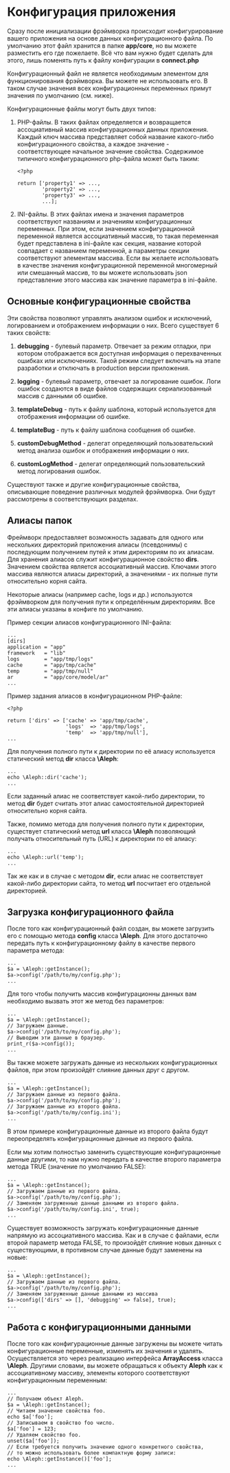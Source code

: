Конфигурация приложения
=======================



Сразу после инициализации фрэймворка происходит конфигурирование вашего
приложения на основе данных конфигурационного файла. По умолчанию этот файл
хранится в папке **app/core**, но вы можете разместить его где пожелаете. Всё
что вам нужно будет сделать для этого, лишь поменять путь к файлу конфигурации в
**connect.php**

Конфигурационный файл не является необходимым элементом для функционирования
фрэймворка. Вы можете не использовать его. В таком случае значения всех
конфигурационных переменных примут значения по умолчанию (см. ниже).

Конфигурационные файлы могут быть двух типов:

1.  PHP-файлы. В таких файлах определяется и возвращается ассоциативный массив
    конфигурационных данных приложения. Каждый ключ массива представляет собой
    название какого-либо конфигурационного свойства, а каждое значение -
    соответствующее начальное значение свойства. Содержимое типичного
    конфигурационного php-файла может быть таким:

    ~~~~~~~~~~~~~~~~~~~~~~~~~~~~~~~~~~~~~~~~~~~~~~~~~~~~~~~~~~~~~~~~~~~~~~~~~~~~
    <?php

    return ['property1' => ...,
            'property2' => ...,
            'property3' => ...,
            ...];
    ~~~~~~~~~~~~~~~~~~~~~~~~~~~~~~~~~~~~~~~~~~~~~~~~~~~~~~~~~~~~~~~~~~~~~~~~~~~~

2.  INI-файлы. В этих файлах имена и значения параметров соответствуют названиям
    и значениям конфигурационных переменных. При этом, если значением
    конфигурационной переменной является ассоциативный массив, то такая
    переменная будет представлена в ini-файле как секция, название которой
    совпадает с названием переменной, а параметры секции соответствуют элементам
    массива. Если вы желаете использовать в качестве значения конфигурационной
    переменной многомерный или смешанный массив, то вы можете использовать json
    представление этого массива как значение параметра в ini-файле.



Основные конфигурационные свойства
----------------------------------



Эти свойства позволяют управлять анализом ошибок и исключений, логированием и
отображением информации о них. Всего существует 6 таких свойств:

1.  **debugging** - булевый параметр. Отвечает за режим отладки, при котором
    отображается вся доступная информация о перехваченных ошибках или
    исключениях. Такой режим следует включать на этапе разработки и отключать в
    production версии приложения.

2.  **logging** - булевый параметр, отвечает за логирование ошибок. Логи ошибок
    создаются в виде файлов содержащих сериализованный массив с данными об
    ошибке.

3.  **templateDebug** - путь к файлу шаблона, который используется для
    отображения информации об ошибке.

4.  **templateBug** - путь к файлу шаблона сообщения об ошибке.

5.  **customDebugMethod** - делегат определяющий пользовательский метод анализа
    ошибок и отображения информации о них.

6.  **customLogMethod** - делегат определяющий пользовательский метод
    логирования ошибок.



Существуют также и другие конфигурационные свойства, описывающие поведение
различных модулей фрэймворка. Они будут рассмотрены в соответствующих разделах.



Алиасы папок
------------



Фреймворк предоставляет возможность задавать для одного или нескольких
директорий приложения алиасы (псевдонимы) с последующим получением путей к этим
директориям по их алиасам. Для хранения алиасов служит конфигурационное свойство
**dirs**. Значением свойства является ассоциативный массив. Ключами этого
массива являются алиасы директорий, а значениями - их полные пути относительно
корня сайта.

Некоторые алиасы (например cache, logs и др.) используются фрэймворком для
получения пути к определённым директориям. Все эти алиасы указаны в конфиге по
умолчанию.

Пример секции алиасов конфигурационного INI-файла:

~~~~~~~~~~~~~~~~~~~~~~~~~~~~~~~~~~~~~~~~~~~~~~~~~~~~~~~~~~~~~~~~~~~~~~~~~~~~~~~~
...
[dirs]
application = "app"
framework   = "lib"
logs        = "app/tmp/logs"
cache       = "app/tmp/cache"
temp        = "app/tmp/null"
ar          = "app/core/model/ar"
...
~~~~~~~~~~~~~~~~~~~~~~~~~~~~~~~~~~~~~~~~~~~~~~~~~~~~~~~~~~~~~~~~~~~~~~~~~~~~~~~~

Пример задания алиасов в конфигурационном PHP-файле:

~~~~~~~~~~~~~~~~~~~~~~~~~~~~~~~~~~~~~~~~~~~~~~~~~~~~~~~~~~~~~~~~~~~~~~~~~~~~~~~~
<?php

return ['dirs' => ['cache' => 'app/tmp/cache',
                   'logs'  => 'app/tmp/logs',
                   'temp'  => 'app/tmp/null'],
...
~~~~~~~~~~~~~~~~~~~~~~~~~~~~~~~~~~~~~~~~~~~~~~~~~~~~~~~~~~~~~~~~~~~~~~~~~~~~~~~~

Для получения полного пути к директории по её алиасу используется статический
метод **dir** класса **\Aleph**:

~~~~~~~~~~~~~~~~~~~~~~~~~~~~~~~~~~~~~~~~~~~~~~~~~~~~~~~~~~~~~~~~~~~~~~~~~~~~~~~~
...
echo \Aleph::dir('cache');
...
~~~~~~~~~~~~~~~~~~~~~~~~~~~~~~~~~~~~~~~~~~~~~~~~~~~~~~~~~~~~~~~~~~~~~~~~~~~~~~~~

Если заданный алиас не соответствует какой-либо директории, то метод **dir**
будет считать этот алиас самостоятельной директорией относительно корня сайта.

Также, помимо метода для получения полного пути к директории, существует
статический метод **url** класса **\Aleph** позволяющий получать относительный
путь (URL) к директории по её алиасу:

~~~~~~~~~~~~~~~~~~~~~~~~~~~~~~~~~~~~~~~~~~~~~~~~~~~~~~~~~~~~~~~~~~~~~~~~~~~~~~~~
...
echo \Aleph::url('temp');
...
~~~~~~~~~~~~~~~~~~~~~~~~~~~~~~~~~~~~~~~~~~~~~~~~~~~~~~~~~~~~~~~~~~~~~~~~~~~~~~~~

Так же как и в случае с методом **dir**, если алиас не соответствует какой-либо
директории сайта, то метод **url** посчитает его отдельной директорией.



Загрузка конфигурационного файла
--------------------------------



После того как конфигурационный файл создан, вы можете загрузить его с помощью
метода **config** класса **\Aleph**. Для этого достаточно передать путь к
конфигурационному файлу в качестве первого параметра метода:

~~~~~~~~~~~~~~~~~~~~~~~~~~~~~~~~~~~~~~~~~~~~~~~~~~~~~~~~~~~~~~~~~~~~~~~~~~~~~~~~
...
$a = \Aleph::getInstance();
$a->config('/path/to/my/config.php');
...
~~~~~~~~~~~~~~~~~~~~~~~~~~~~~~~~~~~~~~~~~~~~~~~~~~~~~~~~~~~~~~~~~~~~~~~~~~~~~~~~

Для того чтобы получить массив конфигурационны данных вам необходимо вызвать
этот же метод без параметров:

~~~~~~~~~~~~~~~~~~~~~~~~~~~~~~~~~~~~~~~~~~~~~~~~~~~~~~~~~~~~~~~~~~~~~~~~~~~~~~~~
...
$a = \Aleph::getInstance();
// Загружаем данные.
$a->config('/path/to/my/config.php');
// Выводим эти данные в браузер.
print_r($a->config());
...
~~~~~~~~~~~~~~~~~~~~~~~~~~~~~~~~~~~~~~~~~~~~~~~~~~~~~~~~~~~~~~~~~~~~~~~~~~~~~~~~

Вы также можете загружать данные из нескольких конфигурационных файлов, при этом
произойдёт слияние данных друг с другом.

~~~~~~~~~~~~~~~~~~~~~~~~~~~~~~~~~~~~~~~~~~~~~~~~~~~~~~~~~~~~~~~~~~~~~~~~~~~~~~~~
...
$a = \Aleph::getInstance();
// Загружаем данные из первого файла.
$a->config('/path/to/my/config.php');
// Загружаем данные из второго файла.
$a->config('/path/to/my/config.ini');
...
~~~~~~~~~~~~~~~~~~~~~~~~~~~~~~~~~~~~~~~~~~~~~~~~~~~~~~~~~~~~~~~~~~~~~~~~~~~~~~~~

В этом примере конфигурационные данные из второго файла будут переопределять
конфигурационные данные из первого файла.

Если мы хотим полностью заменить существующие конфигурационные данные другими,
то нам нужно передать в качестве второго параметра метода TRUE (значение по
умолчанию FALSE):

~~~~~~~~~~~~~~~~~~~~~~~~~~~~~~~~~~~~~~~~~~~~~~~~~~~~~~~~~~~~~~~~~~~~~~~~~~~~~~~~
...
$a = \Aleph::getInstance();
// Загружаем данные из первого файла.
$a->config('/path/to/my/config.php');
// Заменяем загруженные данные данными из второго файла.
$a->config('/path/to/my/config.ini', true);
...
~~~~~~~~~~~~~~~~~~~~~~~~~~~~~~~~~~~~~~~~~~~~~~~~~~~~~~~~~~~~~~~~~~~~~~~~~~~~~~~~

Существует возможность загружать конфигурационные данные напрямую из
ассоциативного массива. Как и в случае с файлами, если второй параметр метода
FALSE, то произойдёт слияние новых данных с существующими, в противном случае
данные будут заменены на новые:

~~~~~~~~~~~~~~~~~~~~~~~~~~~~~~~~~~~~~~~~~~~~~~~~~~~~~~~~~~~~~~~~~~~~~~~~~~~~~~~~
...
$a = \Aleph::getInstance();
// Загружаем данные из первого файла.
$a->config('/path/to/my/config.php');
// Заменяем загруженные данные данными из массива
$a->config(['dirs' => [], 'debugging' => false], true);
...
~~~~~~~~~~~~~~~~~~~~~~~~~~~~~~~~~~~~~~~~~~~~~~~~~~~~~~~~~~~~~~~~~~~~~~~~~~~~~~~~



Работа с конфигурационными данными
----------------------------------



После того как конфигурационные данные загружены вы можете читать
конфигурационные переменные, изменять их значения и удалять. Осуществляется это
через реализацию интерфейса **ArrayAccess** класса **\Aleph**. Другими словами,
вы можете обращаться к объекту **Aleph** как к ассоциативному массиву, элементы
которого соответствуют конфигурационным переменным:

~~~~~~~~~~~~~~~~~~~~~~~~~~~~~~~~~~~~~~~~~~~~~~~~~~~~~~~~~~~~~~~~~~~~~~~~~~~~~~~~
...
// Получаем объект Aleph.
$a = \Aleph::getInstance();
// Читаем значение свойства foo.
echo $a['foo'];
// Записываем в свойство foo число.
$a['foo'] = 123;
// Удаляем свойство foo.
unset($a['foo']);
// Если требуется получить значение одного конкретного свойства, 
// то можно использовать более компактную форму записи:
echo \Aleph::getInstance()['foo'];
...
~~~~~~~~~~~~~~~~~~~~~~~~~~~~~~~~~~~~~~~~~~~~~~~~~~~~~~~~~~~~~~~~~~~~~~~~~~~~~~~~
